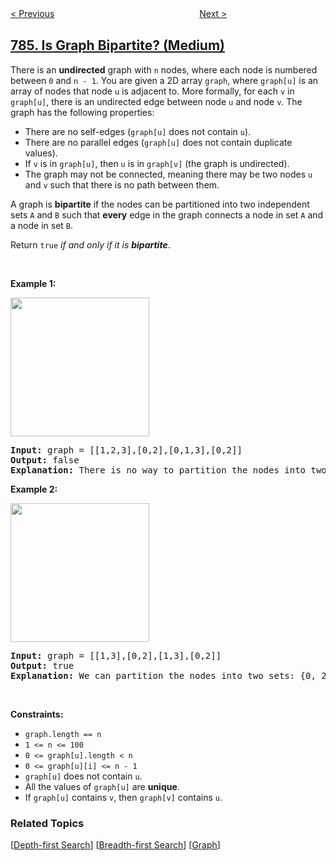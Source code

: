 <!--|This file generated by command(leetcode description); DO NOT EDIT.    |-->
<!--+----------------------------------------------------------------------+-->
<!--|@author    openset <openset.wang@gmail.com>                           |-->
<!--|@link      https://github.com/openset                                 |-->
<!--|@home      https://github.com/openset/leetcode                        |-->
<!--+----------------------------------------------------------------------+-->

[< Previous](../letter-case-permutation "Letter Case Permutation")
　　　　　　　　　　　　　　　　
[Next >](../k-th-smallest-prime-fraction "K-th Smallest Prime Fraction")

## [785. Is Graph Bipartite? (Medium)](https://leetcode.com/problems/is-graph-bipartite "判断二分图")

<p>There is an <strong>undirected</strong> graph with <code>n</code> nodes, where each node is numbered between <code>0</code> and <code>n - 1</code>. You are given a 2D array <code>graph</code>, where <code>graph[u]</code> is an array of nodes that node <code>u</code> is adjacent to. More formally, for each <code>v</code> in <code>graph[u]</code>, there is an undirected edge between node <code>u</code> and node <code>v</code>. The graph has the following properties:</p>

<ul>
	<li>There are no self-edges (<code>graph[u]</code> does not contain <code>u</code>).</li>
	<li>There are no parallel edges (<code>graph[u]</code> does not contain duplicate values).</li>
	<li>If <code>v</code> is in <code>graph[u]</code>, then <code>u</code> is in <code>graph[v]</code> (the graph is undirected).</li>
	<li>The graph may not be connected, meaning there may be two nodes <code>u</code> and <code>v</code> such that there is no path between them.</li>
</ul>

<p>A graph is <strong>bipartite</strong> if the nodes can be partitioned into two independent sets <code>A</code> and <code>B</code> such that <strong>every</strong> edge in the graph connects a node in set <code>A</code> and a node in set <code>B</code>.</p>

<p>Return <code>true</code><em> if and only if it is <strong>bipartite</strong></em>.</p>

<p>&nbsp;</p>
<p><strong>Example 1:</strong></p>
<img alt="" src="https://assets.leetcode.com/uploads/2020/10/21/bi2.jpg" style="width: 222px; height: 222px;" />
<pre>
<strong>Input:</strong> graph = [[1,2,3],[0,2],[0,1,3],[0,2]]
<strong>Output:</strong> false
<strong>Explanation:</strong> There is no way to partition the nodes into two independent sets such that every edge connects a node in one and a node in the other.</pre>

<p><strong>Example 2:</strong></p>
<img alt="" src="https://assets.leetcode.com/uploads/2020/10/21/bi1.jpg" style="width: 222px; height: 222px;" />
<pre>
<strong>Input:</strong> graph = [[1,3],[0,2],[1,3],[0,2]]
<strong>Output:</strong> true
<strong>Explanation:</strong> We can partition the nodes into two sets: {0, 2} and {1, 3}.</pre>

<p>&nbsp;</p>
<p><strong>Constraints:</strong></p>

<ul>
	<li><code>graph.length == n</code></li>
	<li><code>1 &lt;= n &lt;= 100</code></li>
	<li><code>0 &lt;= graph[u].length &lt; n</code></li>
	<li><code>0 &lt;= graph[u][i] &lt;= n - 1</code></li>
	<li><code>graph[u]</code>&nbsp;does not contain&nbsp;<code>u</code>.</li>
	<li>All the values of <code>graph[u]</code> are <strong>unique</strong>.</li>
	<li>If <code>graph[u]</code> contains <code>v</code>, then <code>graph[v]</code> contains <code>u</code>.</li>
</ul>

### Related Topics
  [[Depth-first Search](../../tag/depth-first-search/README.md)]
  [[Breadth-first Search](../../tag/breadth-first-search/README.md)]
  [[Graph](../../tag/graph/README.md)]
